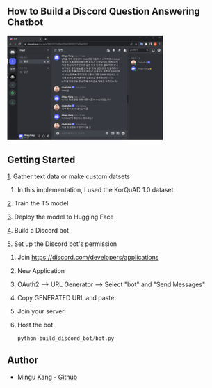 ## How to Build a Discord Question Answering Chatbot



<img src="img.png" alt="img" style="zoom:35%;" />



## Getting Started

[1](https://github.com/minqukanq/discord-chatbo-t5/tree/main/train_model/data). Gather text data or make custom datsets

   1. In this implementation, I used the KorQuAD 1.0 dataset

[2](https://github.com/minqukanq/discord-chatbo-t5/blob/main/train_model/train.py). Train the T5 model

[3](https://github.com/minqukanq/discord-chatbo-t5/blob/main/deploy_model/deploy.py). Deploy the model to Hugging Face

[4](https://github.com/minqukanq/discord-chatbo-t5/blob/main/build_discord_bot/bot.py). Build a Discord bot

[5](https://discord.com/developers/applications). Set up the Discord bot's permission

   1. Join https://discord.com/developers/applications
   2. New Application
   3. OAuth2 --> URL Generator --> Select "bot" and "Send Messages"
   4. Copy GENERATED URL and paste
   5. Join your server

6. Host the bot

   ``` python
   python build_discord_bot/bot.py
   ```





## Author

* Mingu Kang - [Github](https://github.com/minqukanq)
